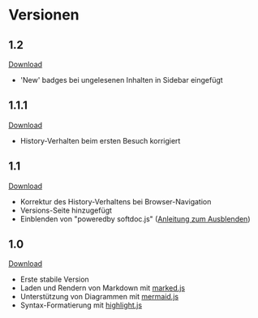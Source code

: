 # Versionen

## 1.2

[Download](https://github.com/hilderonny/softdoc/releases/tag/v1.2)

* 'New' badges bei ungelesenen Inhalten in Sidebar eingefügt

## 1.1.1

[Download](https://github.com/hilderonny/softdoc/releases/tag/v1.1.1)

* History-Verhalten beim ersten Besuch korrigiert

## 1.1

[Download](https://github.com/hilderonny/softdoc/releases/tag/v1.1)

* Korrektur des History-Verhaltens bei Browser-Navigation
* Versions-Seite hinzugefügt
* Einblenden von "poweredby softdoc.js" ([Anleitung zum Ausblenden](GETTINGSTARTED.md#aussehen-der-dokumentation-anpassen))

## 1.0

[Download](https://github.com/hilderonny/softdoc/releases/tag/v1.0)

* Erste stabile Version
* Laden und Rendern von Markdown mit [marked.js](https://marked.js.org)
* Unterstützung von Diagrammen mit [mermaid.js](https://mermaid-js.github.io/mermaid/)
* Syntax-Formatierung mit [highlight.js](https://highlightjs.org/)
